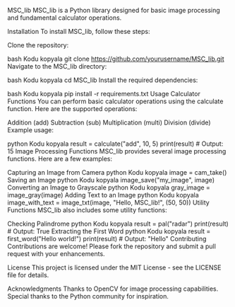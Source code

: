 MSC_lib
MSC_lib is a Python library designed for basic image processing and fundamental calculator operations.

Installation
To install MSC_lib, follow these steps:

Clone the repository:

bash
Kodu kopyala
git clone https://github.com/yourusername/MSC_lib.git
Navigate to the MSC_lib directory:

bash
Kodu kopyala
cd MSC_lib
Install the required dependencies:

bash
Kodu kopyala
pip install -r requirements.txt
Usage
Calculator Functions
You can perform basic calculator operations using the calculate function. Here are the supported operations:

Addition (add)
Subtraction (sub)
Multiplication (multi)
Division (divide)
Example usage:

python
Kodu kopyala
result = calculate("add", 10, 5)
print(result)  # Output: 15
Image Processing Functions
MSC_lib provides several image processing functions. Here are a few examples:

Capturing an Image from Camera
python
Kodu kopyala
image = cam_take()
Saving an Image
python
Kodu kopyala
image_save("my_image", image)
Converting an Image to Grayscale
python
Kodu kopyala
gray_image = image_gray(image)
Adding Text to an Image
python
Kodu kopyala
image_with_text = image_txt(image, "Hello, MSC_lib!", (50, 50))
Utility Functions
MSC_lib also includes some utility functions:

Checking Palindrome
python
Kodu kopyala
result = pal("radar")
print(result)  # Output: True
Extracting the First Word
python
Kodu kopyala
result = first_word("Hello world!")
print(result)  # Output: "Hello"
Contributing
Contributions are welcome! Please fork the repository and submit a pull request with your enhancements.

License
This project is licensed under the MIT License - see the LICENSE file for details.

Acknowledgments
Thanks to OpenCV for image processing capabilities.
Special thanks to the Python community for inspiration.
